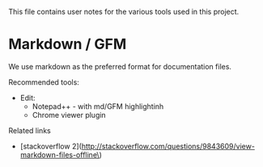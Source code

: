 

This file contains user notes for the various tools used in this project.

# Markdown / GFM
We use markdown as the preferred format for documentation files.

Recommended tools:
- Edit:
	- Notepad++ - with md/GFM highlightinh
	- Chrome viewer plugin
	
Related links
- [stackoverflow 2](http://stackoverflow.com/questions/9843609/view-markdown-files-offline\)

